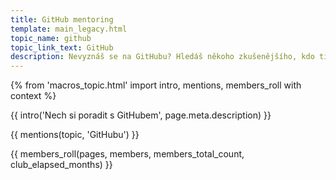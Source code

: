 ```yaml
---
title: GitHub mentoring
template: main_legacy.html
topic_name: github
topic_link_text: GitHub
description: Nevyznáš se na GitHubu? Hledáš někoho zkušenějšího, kdo ti poradí, když se zasekneš? Kdo ti ukáže správné postupy a nasměruje tě na kvalitní návody nebo kurzy?
---
```

{% from 'macros_topic.html' import intro, mentions, members_roll with context %}

{{ intro('Nech si poradit s GitHubem', page.meta.description) }}

{{ mentions(topic, 'GitHubu') }}

{{ members_roll(pages, members, members_total_count, club_elapsed_months) }}
